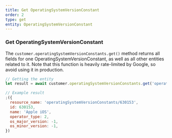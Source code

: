 ```yaml
---
title: Get OperatingSystemVersionConstant
order: 2
type: get
entity: OperatingSystemVersionConstant
---
```


### Get OperatingSystemVersionConstant

The `customer.operatingSystemVersionConstants.get()` method returns all fields for one OperatingSystemVersionConstant, as well as all other entities related to it. Note that this function is heavily rate-limited by Google, so avoid using it in production.

```javascript
// Getting the entity
let result = await customer.operatingSystemVersionConstants.get('operatingSystemVersionConstants/630153')
```

```javascript
// Example result
;({
  resource_name: 'operatingSystemVersionConstants/630153',
  id: 630153,
  name: 'Apple iOS',
  operator_type: 2,
  os_major_version: -1,
  os_minor_version: -1,
})
```
